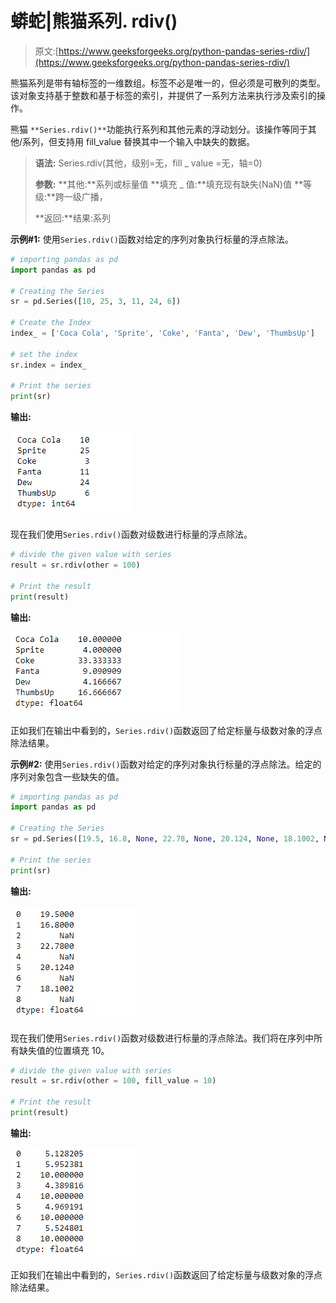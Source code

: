 # 蟒蛇|熊猫系列. rdiv()

> 原文:[https://www.geeksforgeeks.org/python-pandas-series-rdiv/](https://www.geeksforgeeks.org/python-pandas-series-rdiv/)

熊猫系列是带有轴标签的一维数组。标签不必是唯一的，但必须是可散列的类型。该对象支持基于整数和基于标签的索引，并提供了一系列方法来执行涉及索引的操作。

熊猫 `**Series.rdiv()**`功能执行系列和其他元素的浮动划分。该操作等同于其他/系列，但支持用 fill_value 替换其中一个输入中缺失的数据。

> **语法:** Series.rdiv(其他，级别=无，fill _ value =无，轴=0)
> 
> **参数:**
> **其他:**系列或标量值
> **填充 _ 值:**填充现有缺失(NaN)值
> **等级:**跨一级广播，
> 
> **返回:**结果:系列

**示例#1:** 使用`Series.rdiv()`函数对给定的序列对象执行标量的浮点除法。

```py
# importing pandas as pd
import pandas as pd

# Creating the Series
sr = pd.Series([10, 25, 3, 11, 24, 6])

# Create the Index
index_ = ['Coca Cola', 'Sprite', 'Coke', 'Fanta', 'Dew', 'ThumbsUp']

# set the index
sr.index = index_

# Print the series
print(sr)
```

**输出:**

![](img/dab04769c1239f7411b50876f1fa5e58.png)

现在我们使用`Series.rdiv()`函数对级数进行标量的浮点除法。

```py
# divide the given value with series
result = sr.rdiv(other = 100)

# Print the result
print(result)
```

**输出:**

![](img/fb6419abd3bf4ee97f198174d67f4333.png)

正如我们在输出中看到的，`Series.rdiv()`函数返回了给定标量与级数对象的浮点除法结果。

**示例#2:** 使用`Series.rdiv()`函数对给定的序列对象执行标量的浮点除法。给定的序列对象包含一些缺失的值。

```py
# importing pandas as pd
import pandas as pd

# Creating the Series
sr = pd.Series([19.5, 16.8, None, 22.78, None, 20.124, None, 18.1002, None])

# Print the series
print(sr)
```

**输出:**

![](img/c138b3dfc592caf9841b8cf3acb6efb0.png)

现在我们使用`Series.rdiv()`函数对级数进行标量的浮点除法。我们将在序列中所有缺失值的位置填充 10。

```py
# divide the given value with series
result = sr.rdiv(other = 100, fill_value = 10)

# Print the result
print(result)
```

**输出:**

![](img/08386684205952db1da918890599cb95.png)

正如我们在输出中看到的，`Series.rdiv()`函数返回了给定标量与级数对象的浮点除法结果。